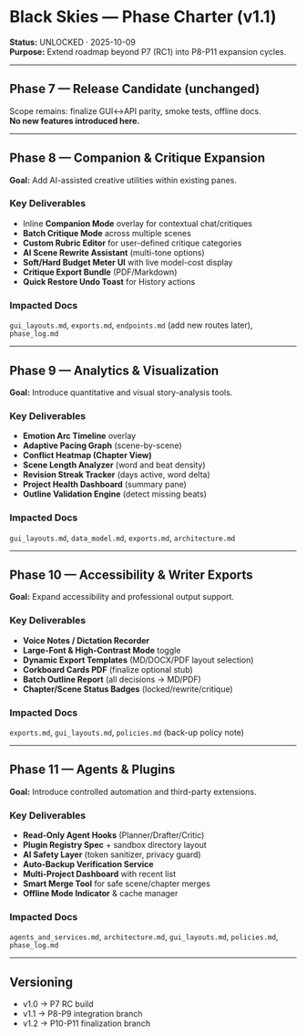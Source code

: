 # Black Skies — Phase Charter (v1.1)
**Status:** UNLOCKED · 2025-10-09  
**Purpose:** Extend roadmap beyond P7 (RC1) into P8-P11 expansion cycles.

---

## Phase 7 — Release Candidate (unchanged)
Scope remains: finalize GUI↔API parity, smoke tests, offline docs.  
**No new features introduced here.**

---

## Phase 8 — Companion & Critique Expansion
**Goal:** Add AI-assisted creative utilities within existing panes.

### Key Deliverables
- Inline **Companion Mode** overlay for contextual chat/critiques  
- **Batch Critique Mode** across multiple scenes  
- **Custom Rubric Editor** for user-defined critique categories  
- **AI Scene Rewrite Assistant** (multi-tone options)  
- **Soft/Hard Budget Meter UI** with live model-cost display  
- **Critique Export Bundle** (PDF/Markdown)  
- **Quick Restore Undo Toast** for History actions

### Impacted Docs
`gui_layouts.md`, `exports.md`, `endpoints.md` (add new routes later), `phase_log.md`

---

## Phase 9 — Analytics & Visualization
**Goal:** Introduce quantitative and visual story-analysis tools.

### Key Deliverables
- **Emotion Arc Timeline** overlay  
- **Adaptive Pacing Graph** (scene-by-scene)  
- **Conflict Heatmap (Chapter View)**  
- **Scene Length Analyzer** (word and beat density)  
- **Revision Streak Tracker** (days active, word delta)  
- **Project Health Dashboard** (summary pane)  
- **Outline Validation Engine** (detect missing beats)

### Impacted Docs
`gui_layouts.md`, `data_model.md`, `exports.md`, `architecture.md`

---

## Phase 10 — Accessibility & Writer Exports
**Goal:** Expand accessibility and professional output support.

### Key Deliverables
- **Voice Notes / Dictation Recorder**  
- **Large-Font & High-Contrast Mode** toggle  
- **Dynamic Export Templates** (MD/DOCX/PDF layout selection)  
- **Corkboard Cards PDF** (finalize optional stub)  
- **Batch Outline Report** (all decisions → MD/PDF)  
- **Chapter/Scene Status Badges** (locked/rewrite/critique)

### Impacted Docs
`exports.md`, `gui_layouts.md`, `policies.md` (back-up policy note)

---

## Phase 11 — Agents & Plugins
**Goal:** Introduce controlled automation and third-party extensions.

### Key Deliverables
- **Read-Only Agent Hooks** (Planner/Drafter/Critic)  
- **Plugin Registry Spec** + sandbox directory layout  
- **AI Safety Layer** (token sanitizer, privacy guard)  
- **Auto-Backup Verification Service**  
- **Multi-Project Dashboard** with recent list  
- **Smart Merge Tool** for safe scene/chapter merges  
- **Offline Mode Indicator** & cache manager

### Impacted Docs
`agents_and_services.md`, `architecture.md`, `gui_layouts.md`, `policies.md`, `phase_log.md`

---

## Versioning
- v1.0 → P7 RC build  
- v1.1 → P8-P9 integration branch  
- v1.2 → P10-P11 finalization branch
